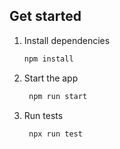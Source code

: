 ## Get started

1. Install dependencies

   ```bash
   npm install
   ```

2. Start the app

   ```bash
    npm run start
   ```

3. Run tests

   ```bash
    npx run test
   ```
